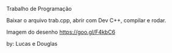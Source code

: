 Trabalho de Programação

Baixar o arquivo trab.cpp, abrir com Dev C++, compilar e rodar.

Imagem do desenho https://goo.gl/F4kbC6

by: Lucas e Douglas
